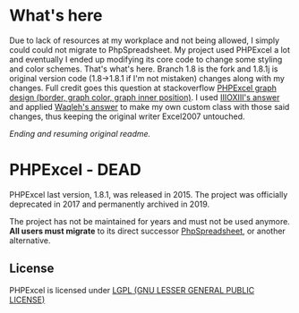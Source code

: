 # What's here

Due to lack of resources at my workplace and not being allowed, I simply could could not migrate to PhpSpreadsheet.
My project used PHPExcel a lot and eventually I ended up modifying its core code to change some styling and color schemes.
That's what's here. Branch 1.8 is the fork and 1.8.1j is original version code (1.8->1.8.1 if I'm not mistaken) changes along with my changes.
Full credit goes this question at stackoverflow [PHPExcel graph design (border, graph color, graph inner position)](https://stackoverflow.com/q/18612897/8958173).
I used [IIIOXIII's answer](https://stackoverflow.com/a/19396447/8958173) and applied [Waqleh's answer](https://stackoverflow.com/a/39392781/8958173) to make my own custom class with those said changes, thus keeping the original writer Excel2007 untouched.

*Ending and resuming original readme.*

# PHPExcel - DEAD

PHPExcel last version, 1.8.1, was released in 2015. The project was officially deprecated in 2017 and permanently archived in 2019.

The project has not be maintained for years and must not be used anymore. **All users must migrate** to its direct successor [PhpSpreadsheet](https://github.com/PHPOffice/PhpSpreadsheet), or another alternative.

## License

PHPExcel is licensed under [LGPL (GNU LESSER GENERAL PUBLIC LICENSE)](https://github.com/PHPOffice/PHPExcel/blob/master/license.md)
